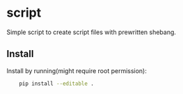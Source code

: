 # script

Simple script to create script files with prewritten shebang.

## Install

Install by running(might require root permission):

```bash
    pip install --editable .
```

